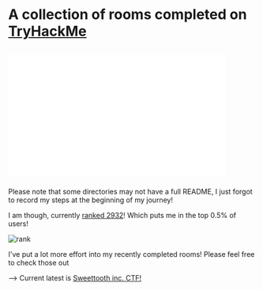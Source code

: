 # A collection of rooms completed on [TryHackMe](https://tryhackme.com)

![logo](./.assets/tryhackme.png)
---

Please note that some directories may not have a full README, I just forgot to record my steps at the beginning of my journey!


I am though, currently [ranked 2932](https://tryhackme.com/p/ArcaneCheddar)! Which puts me in the top 0.5% of users!

![rank](https://tryhackme-badges.s3.amazonaws.com/ArcaneCheddar.png)

I've put a lot more effort into my recently completed rooms! Please feel free to check those out

-->  Current latest is [Sweettooth inc. CTF!](https://github.com/Sma-Das/TryHackMe/tree/main/Sweettooth_inc)

